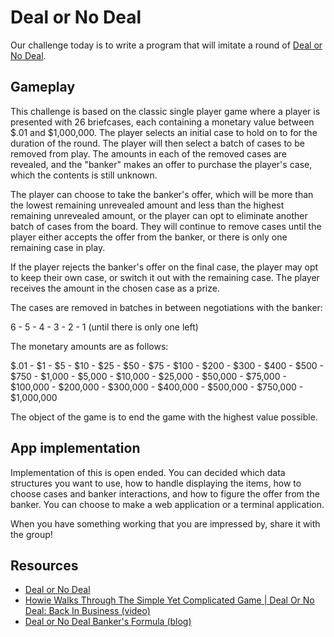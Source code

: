 # Deal or No Deal

Our challenge today is to write a program that will imitate a round of [Deal or No Deal](https://en.wikipedia.org/wiki/Deal_or_No_Deal_(U.S._game_show)).

## Gameplay

This challenge is based on the classic single player game where a player is presented with 26 briefcases, each containing a monetary value between $.01 and $1,000,000. The player selects an initial case to hold on to for the duration of the round. The player will then select a batch of cases to be removed from play. The amounts in each of the removed cases are revealed, and the "banker" makes an offer to purchase the player's case, which the contents is still unknown.

The player can choose to take the banker's offer, which will be more than the lowest remaining unrevealed amount and less than the highest remaining unrevealed amount, or the player can opt to eliminate another batch of cases from the board. They will continue to remove cases until the player either accepts the offer from the banker, or there is only one remaining case in play.

If the player rejects the banker's offer on the final case, the player may opt to keep their own case, or switch it out with the remaining case. The player receives the amount in the chosen case as a prize.

The cases are removed in batches in between negotiations with the banker:

6 - 5 - 4 - 3 - 2 - 1 (until there is only one left)

The monetary amounts are as follows:

$.01 - $1 - $5 - $10 - $25 - $50 - $75 - $100 - $200 - $300 - $400 - $500 - $750 - $1,000 - $5,000 - $10,000 - $25,000 - $50,000 - $75,000 - $100,000 - $200,000 - $300,000 - $400,000 - $500,000 - $750,000 - $1,000,000

The object of the game is to end the game with the highest value possible. 

## App implementation

Implementation of this is open ended. You can decided which data structures you want to use, how to handle displaying the items, how to choose cases and banker interactions, and how to figure the offer from the banker. You can choose to make a web application or a terminal application. 

When you have something working that you are impressed by, share it with the group!

## Resources

* [Deal or No Deal](https://en.wikipedia.org/wiki/Deal_or_No_Deal_(U.S._game_show))
* [Howie Walks Through The Simple Yet Complicated Game | Deal Or No Deal: Back In Business (video)](https://www.youtube.com/watch?v=KotVp7EDzcA)
* [Deal or No Deal Banker's Formula (blog)](http://commcognition.blogspot.com/2007/06/deal-or-no-deal-bankers-formula.html)
